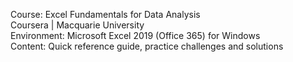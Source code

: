 Course: Excel Fundamentals for Data Analysis<br>
Coursera | Macquarie University<br>
Environment: Microsoft Excel 2019 (Office 365) for Windows<br>
Content: Quick reference guide, practice challenges and solutions
